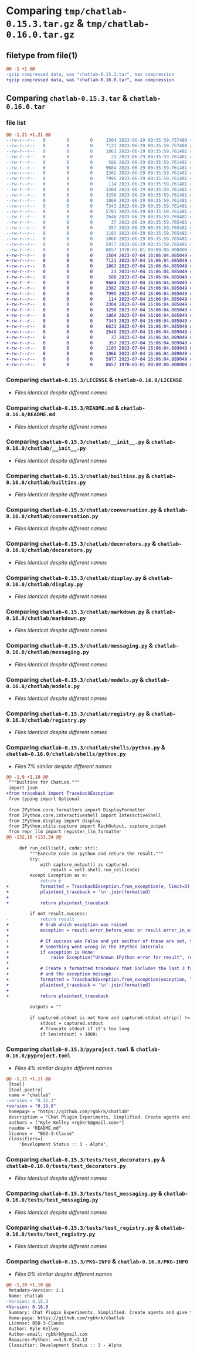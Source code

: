 # Comparing `tmp/chatlab-0.15.3.tar.gz` & `tmp/chatlab-0.16.0.tar.gz`

## filetype from file(1)

```diff
@@ -1 +1 @@
-gzip compressed data, was "chatlab-0.15.3.tar", max compression
+gzip compressed data, was "chatlab-0.16.0.tar", max compression
```

## Comparing `chatlab-0.15.3.tar` & `chatlab-0.16.0.tar`

### file list

```diff
@@ -1,21 +1,21 @@
--rw-r--r--   0        0        0     1504 2023-06-29 00:35:59.757480 chatlab-0.15.3/LICENSE
--rw-r--r--   0        0        0     7121 2023-06-29 00:35:59.757480 chatlab-0.15.3/README.md
--rw-r--r--   0        0        0     1863 2023-06-29 00:35:59.761481 chatlab-0.15.3/chatlab/__init__.py
--rw-r--r--   0        0        0       23 2023-06-29 00:35:59.761481 chatlab-0.15.3/chatlab/_version.py
--rw-r--r--   0        0        0      588 2023-06-29 00:35:59.761481 chatlab-0.15.3/chatlab/builtins.py
--rw-r--r--   0        0        0     9684 2023-06-29 00:35:59.761481 chatlab-0.15.3/chatlab/conversation.py
--rw-r--r--   0        0        0     2382 2023-06-29 00:35:59.761481 chatlab-0.15.3/chatlab/decorators.py
--rw-r--r--   0        0        0     7995 2023-06-29 00:35:59.761481 chatlab-0.15.3/chatlab/display.py
--rw-r--r--   0        0        0      114 2023-06-29 00:35:59.761481 chatlab-0.15.3/chatlab/errors.py
--rw-r--r--   0        0        0     3304 2023-06-29 00:35:59.761481 chatlab-0.15.3/chatlab/markdown.py
--rw-r--r--   0        0        0     3290 2023-06-29 00:35:59.761481 chatlab-0.15.3/chatlab/messaging.py
--rw-r--r--   0        0        0     1869 2023-06-29 00:35:59.761481 chatlab-0.15.3/chatlab/models.py
--rw-r--r--   0        0        0     7343 2023-06-29 00:35:59.761481 chatlab-0.15.3/chatlab/registry.py
--rw-r--r--   0        0        0     5783 2023-06-29 00:35:59.761481 chatlab-0.15.3/chatlab/shells/python.py
--rw-r--r--   0        0        0     2646 2023-06-29 00:35:59.765481 chatlab-0.15.3/pyproject.toml
--rw-r--r--   0        0        0       37 2023-06-29 00:35:59.765481 chatlab-0.15.3/tests/__init__.py
--rw-r--r--   0        0        0      357 2023-06-29 00:35:59.765481 chatlab-0.15.3/tests/test_chatlab.py
--rw-r--r--   0        0        0     1103 2023-06-29 00:35:59.765481 chatlab-0.15.3/tests/test_decorators.py
--rw-r--r--   0        0        0     1066 2023-06-29 00:35:59.765481 chatlab-0.15.3/tests/test_messaging.py
--rw-r--r--   0        0        0     5977 2023-06-29 00:35:59.765481 chatlab-0.15.3/tests/test_registry.py
--rw-r--r--   0        0        0     8657 1970-01-01 00:00:00.000000 chatlab-0.15.3/PKG-INFO
+-rw-r--r--   0        0        0     1504 2023-07-04 16:06:04.085049 chatlab-0.16.0/LICENSE
+-rw-r--r--   0        0        0     7121 2023-07-04 16:06:04.085049 chatlab-0.16.0/README.md
+-rw-r--r--   0        0        0     1863 2023-07-04 16:06:04.085049 chatlab-0.16.0/chatlab/__init__.py
+-rw-r--r--   0        0        0       23 2023-07-04 16:06:04.085049 chatlab-0.16.0/chatlab/_version.py
+-rw-r--r--   0        0        0      588 2023-07-04 16:06:04.085049 chatlab-0.16.0/chatlab/builtins.py
+-rw-r--r--   0        0        0     9684 2023-07-04 16:06:04.085049 chatlab-0.16.0/chatlab/conversation.py
+-rw-r--r--   0        0        0     2382 2023-07-04 16:06:04.085049 chatlab-0.16.0/chatlab/decorators.py
+-rw-r--r--   0        0        0     7995 2023-07-04 16:06:04.085049 chatlab-0.16.0/chatlab/display.py
+-rw-r--r--   0        0        0      114 2023-07-04 16:06:04.085049 chatlab-0.16.0/chatlab/errors.py
+-rw-r--r--   0        0        0     3304 2023-07-04 16:06:04.085049 chatlab-0.16.0/chatlab/markdown.py
+-rw-r--r--   0        0        0     3290 2023-07-04 16:06:04.085049 chatlab-0.16.0/chatlab/messaging.py
+-rw-r--r--   0        0        0     1869 2023-07-04 16:06:04.085049 chatlab-0.16.0/chatlab/models.py
+-rw-r--r--   0        0        0     7343 2023-07-04 16:06:04.085049 chatlab-0.16.0/chatlab/registry.py
+-rw-r--r--   0        0        0     6633 2023-07-04 16:06:04.085049 chatlab-0.16.0/chatlab/shells/python.py
+-rw-r--r--   0        0        0     2646 2023-07-04 16:06:04.089049 chatlab-0.16.0/pyproject.toml
+-rw-r--r--   0        0        0       37 2023-07-04 16:06:04.089049 chatlab-0.16.0/tests/__init__.py
+-rw-r--r--   0        0        0      357 2023-07-04 16:06:04.089049 chatlab-0.16.0/tests/test_chatlab.py
+-rw-r--r--   0        0        0     1103 2023-07-04 16:06:04.089049 chatlab-0.16.0/tests/test_decorators.py
+-rw-r--r--   0        0        0     1066 2023-07-04 16:06:04.089049 chatlab-0.16.0/tests/test_messaging.py
+-rw-r--r--   0        0        0     5977 2023-07-04 16:06:04.089049 chatlab-0.16.0/tests/test_registry.py
+-rw-r--r--   0        0        0     8657 1970-01-01 00:00:00.000000 chatlab-0.16.0/PKG-INFO
```

### Comparing `chatlab-0.15.3/LICENSE` & `chatlab-0.16.0/LICENSE`

 * *Files identical despite different names*

### Comparing `chatlab-0.15.3/README.md` & `chatlab-0.16.0/README.md`

 * *Files identical despite different names*

### Comparing `chatlab-0.15.3/chatlab/__init__.py` & `chatlab-0.16.0/chatlab/__init__.py`

 * *Files identical despite different names*

### Comparing `chatlab-0.15.3/chatlab/builtins.py` & `chatlab-0.16.0/chatlab/builtins.py`

 * *Files identical despite different names*

### Comparing `chatlab-0.15.3/chatlab/conversation.py` & `chatlab-0.16.0/chatlab/conversation.py`

 * *Files identical despite different names*

### Comparing `chatlab-0.15.3/chatlab/decorators.py` & `chatlab-0.16.0/chatlab/decorators.py`

 * *Files identical despite different names*

### Comparing `chatlab-0.15.3/chatlab/display.py` & `chatlab-0.16.0/chatlab/display.py`

 * *Files identical despite different names*

### Comparing `chatlab-0.15.3/chatlab/markdown.py` & `chatlab-0.16.0/chatlab/markdown.py`

 * *Files identical despite different names*

### Comparing `chatlab-0.15.3/chatlab/messaging.py` & `chatlab-0.16.0/chatlab/messaging.py`

 * *Files identical despite different names*

### Comparing `chatlab-0.15.3/chatlab/models.py` & `chatlab-0.16.0/chatlab/models.py`

 * *Files identical despite different names*

### Comparing `chatlab-0.15.3/chatlab/registry.py` & `chatlab-0.16.0/chatlab/registry.py`

 * *Files identical despite different names*

### Comparing `chatlab-0.15.3/chatlab/shells/python.py` & `chatlab-0.16.0/chatlab/shells/python.py`

 * *Files 7% similar despite different names*

```diff
@@ -1,9 +1,10 @@
 """Builtins for ChatLab."""
 import json
+from traceback import TracebackException
 from typing import Optional
 
 from IPython.core.formatters import DisplayFormatter
 from IPython.core.interactiveshell import InteractiveShell
 from IPython.display import display
 from IPython.utils.capture import RichOutput, capture_output
 from repr_llm import register_llm_formatter
@@ -132,18 +133,34 @@
 
     def run_cell(self, code: str):
         """Execute code in python and return the result."""
         try:
             with capture_output() as captured:
                 result = self.shell.run_cell(code)
         except Exception as e:
-            return e
+            formatted = TracebackException.from_exception(e, limit=3).format(chain=True)
+            plaintext_traceback = '\n'.join(formatted)
+
+            return plaintext_traceback
 
         if not result.success:
-            return result
+            # Grab which exception was raised
+            exception = result.error_before_exec or result.error_in_exec
+
+            # If success was False and yet neither of these are set, then
+            # something went wrong in the IPython internals
+            if exception is None:
+                raise Exception("Unknown IPython error for result", result)
+
+            # Create a formatted traceback that includes the last 3 frames
+            # and the exception message
+            formatted = TracebackException.from_exception(exception, limit=3).format(chain=True)
+            plaintext_traceback = '\n'.join(formatted)
+
+            return plaintext_traceback
 
         outputs = ""
 
         if captured.stdout is not None and captured.stdout.strip() != '':
             stdout = captured.stdout
             # Truncate stdout if it's too long
             if len(stdout) > 1000:
```

### Comparing `chatlab-0.15.3/pyproject.toml` & `chatlab-0.16.0/pyproject.toml`

 * *Files 4% similar despite different names*

```diff
@@ -1,11 +1,11 @@
 [tool]
 [tool.poetry]
 name = "chatlab"
-version = "0.15.3"
+version = "0.16.0"
 homepage = "https://github.com/rgbkrk/chatlab"
 description = "Chat Plugin Experiments, Simplified. Create agents and give them superpowers in your notebooks."
 authors = ["Kyle Kelley <rgbkrk@gmail.com>"]
 readme = "README.md"
 license =  "BSD-3-Clause"
 classifiers=[
     'Development Status :: 3 - Alpha',
```

### Comparing `chatlab-0.15.3/tests/test_decorators.py` & `chatlab-0.16.0/tests/test_decorators.py`

 * *Files identical despite different names*

### Comparing `chatlab-0.15.3/tests/test_messaging.py` & `chatlab-0.16.0/tests/test_messaging.py`

 * *Files identical despite different names*

### Comparing `chatlab-0.15.3/tests/test_registry.py` & `chatlab-0.16.0/tests/test_registry.py`

 * *Files identical despite different names*

### Comparing `chatlab-0.15.3/PKG-INFO` & `chatlab-0.16.0/PKG-INFO`

 * *Files 0% similar despite different names*

```diff
@@ -1,10 +1,10 @@
 Metadata-Version: 2.1
 Name: chatlab
-Version: 0.15.3
+Version: 0.16.0
 Summary: Chat Plugin Experiments, Simplified. Create agents and give them superpowers in your notebooks.
 Home-page: https://github.com/rgbkrk/chatlab
 License: BSD-3-Clause
 Author: Kyle Kelley
 Author-email: rgbkrk@gmail.com
 Requires-Python: >=3.9.0,<3.12
 Classifier: Development Status :: 3 - Alpha
```

